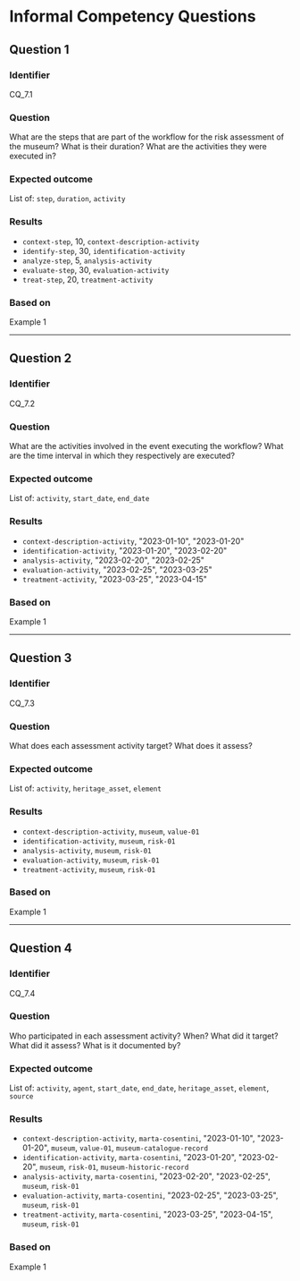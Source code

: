 # Informal Competency Questions
## Question 1

### Identifier
CQ_7.1

### Question
What are the steps that are part of the workflow for the risk assessment of the museum? What is their duration? What are the activities they were executed in?

### Expected outcome
List of: `step`, `duration`, `activity`

### Results
* `context-step`, 10, `context-description-activity`
* `identify-step`, 30, `identification-activity`
* `analyze-step`, 5, `analysis-activity`
* `evaluate-step`, 30, `evaluation-activity`
* `treat-step`, 20, `treatment-activity`

### Based on
Example 1

***

## Question 2

### Identifier
CQ_7.2

### Question
What are the activities involved in the event executing the workflow? What are the time interval in which they respectively are executed?

### Expected outcome
List of: `activity`, `start_date`, `end_date`

### Results
* `context-description-activity`, "2023-01-10", "2023-01-20"
* `identification-activity`, "2023-01-20", "2023-02-20"
* `analysis-activity`, "2023-02-20", "2023-02-25"
* `evaluation-activity`, "2023-02-25", "2023-03-25"
* `treatment-activity`, "2023-03-25", "2023-04-15"

### Based on
Example 1

***

## Question 3

### Identifier
CQ_7.3

### Question
What does each assessment activity target? What does it assess?

### Expected outcome
List of: `activity`, `heritage_asset`, `element`

### Results
* `context-description-activity`, `museum`, `value-01`
* `identification-activity`, `museum`, `risk-01`
* `analysis-activity`, `museum`, `risk-01`
* `evaluation-activity`, `museum`, `risk-01`
* `treatment-activity`, `museum`, `risk-01`

### Based on
Example 1

***

## Question 4

### Identifier
CQ_7.4

### Question
Who participated in each assessment activity? When? What did it target? What did it assess? What is it documented by?

### Expected outcome
List of: `activity`, `agent`, `start_date`, `end_date`, `heritage_asset`, `element`, `source`

### Results
* `context-description-activity`, `marta-cosentini`, "2023-01-10", "2023-01-20", `museum`, `value-01`, `museum-catalogue-record`
* `identification-activity`, `marta-cosentini`, "2023-01-20", "2023-02-20", `museum`, `risk-01`, `museum-historic-record`
* `analysis-activity`, `marta-cosentini`, "2023-02-20", "2023-02-25", `museum`, `risk-01`
* `evaluation-activity`, `marta-cosentini`, "2023-02-25", "2023-03-25", `museum`, `risk-01`
* `treatment-activity`, `marta-cosentini`, "2023-03-25", "2023-04-15", `museum`, `risk-01`

### Based on
Example 1